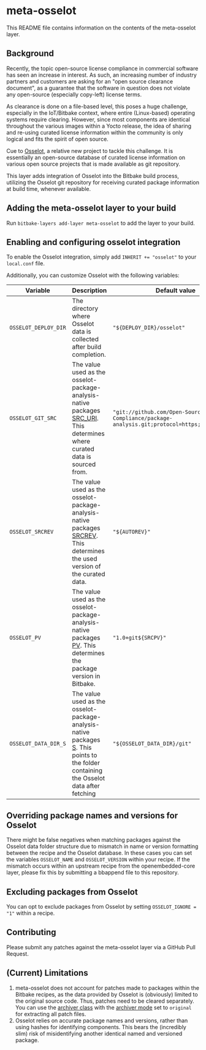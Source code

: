 # meta-osselot

This README file contains information on the contents of the meta-osselot layer.

## Background

Recently, the topic open-source license compliance in commercial software has seen an increase in interest. As such, an increasing number of industry partners and customers are asking for an "open source clearance document", as a guarantee that the software in question does not violate any open-source (especially copy-left) license terms.

As clearance is done on a file-based level, this poses a huge challenge, especially in the IoT/Bitbake context, where entire (Linux-based) operating systems require clearing. However, since most components are identical throughout the various images within a Yocto release, the idea of sharing and re-using curated license information within the community is only logical and fits the spirit of open source.

Cue to [Osselot](https://www.osselot.org/), a relative new project to tackle this challenge. It is essentially an open-source database of curated license information on various open source projects that is made available as git repository.

This layer adds integration of Osselot into the Bitbake build process, utilizing the Osselot git repository for receiving curated package information at build time, whenever available.

## Adding the meta-osselot layer to your build

Run `bitbake-layers add-layer meta-osselot` to add the layer to your build.

## Enabling and configuring osselot integration

To enable the Osselot integration, simply add `INHERIT += "osselot"` to your `local.conf` file.

Additionally, you can customize Osselot with the following variables:

| Variable             | Description                                                                                                                                                                                     | Default value                                                                               |
|----------------------|-------------------------------------------------------------------------------------------------------------------------------------------------------------------------------------------------|---------------------------------------------------------------------------------------------|
| `OSSELOT_DEPLOY_DIR` | The directory where Osselot data is collected after build completion.                                                                                                                           | `"${DEPLOY_DIR}/osselot"`                                                                   |
| `OSSELOT_GIT_SRC`    | The value used as the osselot-package-analysis-native packages [SRC_URI](https://docs.yoctoproject.org/singleindex.html#term-SRC_URI). This determines where curated data is sourced from.      | `"git://github.com/Open-Source-Compliance/package-analysis.git;protocol=https;branch=main"` |
|  `OSSELOT_SRCREV`    | The value used as the osselot-package-analysis-native packages [SRCREV](https://docs.yoctoproject.org/singleindex.html#term-SRCREV). This determines the used version of the curated data.      | `"${AUTOREV}"`                                                                              |
| `OSSELOT_PV`         | The value used as the osselot-package-analysis-native packages [PV](https://docs.yoctoproject.org/singleindex.html#term-SRCREV). This determines the package version in Bitbake.                | `"1.0+git${SRCPV}"`                                                                         |
| `OSSELOT_DATA_DIR_S` | The value used as the osselot-package-analysis-native packages [S](https://docs.yoctoproject.org/singleindex.html#term-S). This points to the folder containing the Osselot data after fetching | `"${OSSELOT_DATA_DIR}/git"`                                                                 |

## Overriding package names and versions for Osselot

There might be false negatives when matching packages against the Osselot data folder structure due to mismatch in name or version formatting between the recipe and the Osselot database. In these cases you can set the variables `OSSELOT_NAME` and `OSSELOT_VERSION` within your recipe. If the mismatch occurs within an upstream recipe from the openembedded-core layer, please fix this by submitting a bbappend file to this repository.

## Excluding packages from Osselot

You can opt to exclude packages from Osselot by setting `OSSELOT_IGNORE = "1"` within a recipe.

##  Contributing

Please submit any patches against the meta-osselot layer via a GitHub Pull Request.

## (Current) Limitations

1. meta-osselot does not account for patches made to packages within the Bitbake recipes, as the data provided by Osselot is (obviously) limited to the original source code. Thus, patches need to be cleared separately. You can use the [archiver class](https://docs.yoctoproject.org/singleindex.html#ref-classes-archiver) with the [archiver mode](https://docs.yoctoproject.org/singleindex.html#term-ARCHIVER_MODE) set to `original` for extracting all patch files.
2. Osselot relies on accurate package names and versions, rather than using hashes for identifying components. This bears the (incredibly slim) risk of misidentifying another identical named and versioned package.
